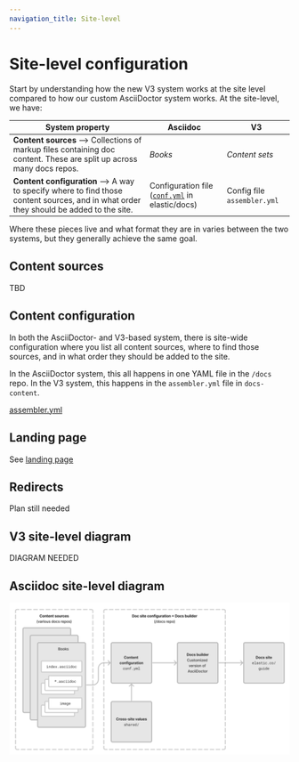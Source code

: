 ```yaml
---
navigation_title: Site-level
---
```


# Site-level configuration

Start by understanding how the new V3 system works at the site level compared to how our custom AsciiDoctor system works. At the site-level, we have:

| System property | Asciidoc | V3 |
| -------------------- | -------------------- | -------------------- |
| **Content sources** --> Collections of markup files containing doc content. These are split up across many docs repos. | _Books_ | _Content sets_ |
| **Content configuration** --> A way to specify where to find those content sources, and in what order they should be added to the site. | Configuration file ([`conf.yml`](https://github.com/elastic/docs/blob/master/conf.yaml) in elastic/docs) | Config file `assembler.yml` |

Where these pieces live and what format they are in varies between the two systems, but they generally achieve the same goal.

## Content sources

TBD

## Content configuration

In both the AsciiDoctor- and V3-based system, there is site-wide configuration where you list all content sources, where to find those sources, and in what order they should be added to the site.

In the AsciiDoctor system, this all happens in one YAML file in the `/docs` repo. In the V3 system, this happens in the `assembler.yml` file in `docs-content`.

[assembler.yml](./content.md)

## Landing page

See [landing page](./landing-page.md)

## Redirects

Plan still needed

## V3 site-level diagram

DIAGRAM NEEDED

## Asciidoc site-level diagram

![site-level config in the asciidoc system](./img/site-level-asciidoctor.png)
